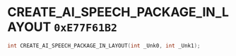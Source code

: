 # CREATE_AI_SPEECH_PACKAGE_IN_LAYOUT `0xE77F61B2`

```cpp
int CREATE_AI_SPEECH_PACKAGE_IN_LAYOUT(int _Unk0, int _Unk1);
```